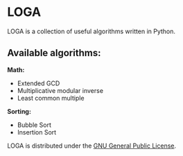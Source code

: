 LOGA
====

LOGA is a collection of useful algorithms written in Python.

Available algorithms:
---------------------

**Math:**
- Extended GCD
- Multiplicative modular inverse
- Least common multiple

**Sorting:**
- Bubble Sort
- Insertion Sort


LOGA is distributed under the [GNU General Public License](http://www.gnu.org/licenses/gpl-2.0.txt).
